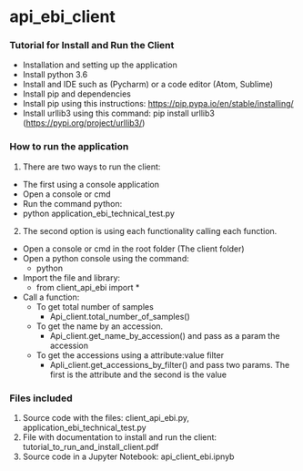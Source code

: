 # api_ebi_client

### Tutorial for Install and Run the Client

- Installation and setting up the application
- Install python 3.6
- Install and IDE such as (Pycharm) or a code editor (Atom, Sublime)
- Install pip and dependencies
- Install pip using this instructions: https://pip.pypa.io/en/stable/installing/
- Install urllib3 using this command: pip install urllib3 (https://pypi.org/project/urllib3/)

### How to run the application

1. There are two ways to run the client:
  - The first using a console application
  - Open a console or cmd
  - Run the command python:
  - python application_ebi_technical_test.py

2. The second option is using each functionality calling each function.
  - Open a console or cmd in the root folder (The client folder)
  - Open a python console using the command:
    - python
  - Import the file and library:
    - from client_api_ebi import *
  - Call a function:
    - To get total number of samples
      - Api_client.total_number_of_samples()
    - To get the name by an accession.
      - Api_client.get_name_by_accession() and pass as a param the accession
    - To get the accessions using a attribute:value filter
      - Apli_client.get_accessions_by_filter() and pass two params. The first is the attribute and the second is the value


### Files included

1. Source code with the files: client_api_ebi.py, application_ebi_technical_test.py
2. File with documentation to install and run the client: tutorial_to_run_and_install_client.pdf
3. Source code in a Jupyter Notebook: api_client_ebi.ipnyb
